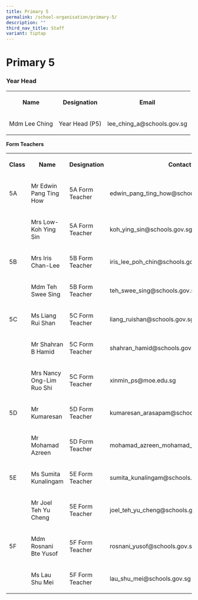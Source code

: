 ```yaml
---
title: Primary 5
permalink: /school-organisation/primary-5/
description: ""
third_nav_title: Staff
variant: tiptap
---
```

<h1><strong>Primary 5</strong></h1>
<h3>Year Head</h3>
<table style="minWidth: 75px">
<colgroup>
<col>
<col>
<col>
</colgroup>
<tbody>
<tr>
<th rowspan="1" colspan="1">
<p>Name</p>
</th>
<th rowspan="1" colspan="1">
<p>Designation</p>
</th>
<th rowspan="1" colspan="1">
<p>Email</p>
</th>
</tr>
<tr>
<td rowspan="1" colspan="1">
<p>Mdm Lee Ching</p>
</td>
<td rowspan="1" colspan="1">
<p>Year Head (P5)</p>
</td>
<td rowspan="1" colspan="1">
<p>lee_ching_a@schools.gov.sg</p>
</td>
</tr>
</tbody>
</table>
<p><strong>Form Teachers</strong>
</p>
<table style="minWidth: 100px">
<colgroup>
<col>
<col>
<col>
<col>
</colgroup>
<tbody>
<tr>
<th rowspan="1" colspan="1">
<p>Class</p>
</th>
<th rowspan="1" colspan="1">
<p>Name</p>
</th>
<th rowspan="1" colspan="1">
<p>Designation</p>
</th>
<th rowspan="1" colspan="1">
<p>Contact</p>
</th>
</tr>
<tr>
<td rowspan="1" colspan="1">
<p>5A</p>
</td>
<td rowspan="1" colspan="1">
<p>Mr Edwin Pang Ting How</p>
</td>
<td rowspan="1" colspan="1">
<p>5A Form Teacher</p>
</td>
<td rowspan="1" colspan="1">
<p>edwin_pang_ting_how@schools.gov.sg</p>
</td>
</tr>
<tr>
<td rowspan="1" colspan="1">
<p></p>
</td>
<td rowspan="1" colspan="1">
<p>Mrs Low-Koh Ying Sin</p>
</td>
<td rowspan="1" colspan="1">
<p>5A Form Teacher</p>
</td>
<td rowspan="1" colspan="1">
<p>koh_ying_sin@schools.gov.sg</p>
</td>
</tr>
<tr>
<td rowspan="1" colspan="1">
<p>5B</p>
</td>
<td rowspan="1" colspan="1">
<p>Mrs Iris Chan-Lee</p>
</td>
<td rowspan="1" colspan="1">
<p>5B Form Teacher</p>
</td>
<td rowspan="1" colspan="1">
<p>iris_lee_poh_chin@schools.gov.sg</p>
</td>
</tr>
<tr>
<td rowspan="1" colspan="1">
<p></p>
</td>
<td rowspan="1" colspan="1">
<p>Mdm Teh Swee Sing&nbsp;</p>
</td>
<td rowspan="1" colspan="1">
<p>5B Form Teacher</p>
</td>
<td rowspan="1" colspan="1">
<p>teh_swee_sing@schools.gov.sg</p>
</td>
</tr>
<tr>
<td rowspan="1" colspan="1">
<p>5C</p>
</td>
<td rowspan="1" colspan="1">
<p>Ms Liang Rui Shan</p>
</td>
<td rowspan="1" colspan="1">
<p>5C Form Teacher</p>
</td>
<td rowspan="1" colspan="1">
<p>liang_ruishan@schools.gov.sg</p>
</td>
</tr>
<tr>
<td rowspan="1" colspan="1">
<p></p>
</td>
<td rowspan="1" colspan="1">
<p>Mr Shahran B Hamid</p>
</td>
<td rowspan="1" colspan="1">
<p>5C Form Teacher</p>
</td>
<td rowspan="1" colspan="1">
<p>shahran_hamid@schools.gov.sg</p>
</td>
</tr>
<tr>
<td rowspan="1" colspan="1">
<p></p>
</td>
<td rowspan="1" colspan="1">
<p>Mrs Nancy Ong-Lim Ruo Shi</p>
</td>
<td rowspan="1" colspan="1">
<p>5C Form Teacher</p>
</td>
<td rowspan="1" colspan="1">
<p>xinmin_ps@moe.edu.sg</p>
</td>
</tr>
<tr>
<td rowspan="1" colspan="1">
<p>5D</p>
</td>
<td rowspan="1" colspan="1">
<p>Mr Kumaresan</p>
</td>
<td rowspan="1" colspan="1">
<p>5D Form Teacher</p>
</td>
<td rowspan="1" colspan="1">
<p>kumaresan_arasapam@schools.gov.sg</p>
</td>
</tr>
<tr>
<td rowspan="1" colspan="1">
<p></p>
</td>
<td rowspan="1" colspan="1">
<p>Mr Mohamad Azreen</p>
</td>
<td rowspan="1" colspan="1">
<p>5D Form Teacher</p>
</td>
<td rowspan="1" colspan="1">
<p>mohamad_azreen_mohamad_kus@schools.gov.sg</p>
</td>
</tr>
<tr>
<td rowspan="1" colspan="1">
<p>5E</p>
</td>
<td rowspan="1" colspan="1">
<p>Ms Sumita Kunalingam</p>
</td>
<td rowspan="1" colspan="1">
<p>5E Form Teacher</p>
</td>
<td rowspan="1" colspan="1">
<p>sumita_kunalingam@schools.gov.sg</p>
</td>
</tr>
<tr>
<td rowspan="1" colspan="1">
<p></p>
</td>
<td rowspan="1" colspan="1">
<p>Mr Joel Teh Yu Cheng&nbsp;</p>
</td>
<td rowspan="1" colspan="1">
<p>5E Form Teacher</p>
</td>
<td rowspan="1" colspan="1">
<p>joel_teh_yu_cheng@schools.gov.sg</p>
</td>
</tr>
<tr>
<td rowspan="1" colspan="1">
<p>5F</p>
</td>
<td rowspan="1" colspan="1">
<p>Mdm Rosnani&nbsp; Bte Yusof</p>
</td>
<td rowspan="1" colspan="1">
<p>5F Form Teacher</p>
</td>
<td rowspan="1" colspan="1">
<p>rosnani_yusof@schools.gov.sg</p>
</td>
</tr>
<tr>
<td rowspan="1" colspan="1">
<p></p>
</td>
<td rowspan="1" colspan="1">
<p>Ms Lau Shu Mei</p>
</td>
<td rowspan="1" colspan="1">
<p>5F Form Teacher</p>
</td>
<td rowspan="1" colspan="1">
<p>lau_shu_mei@schools.gov.sg</p>
</td>
</tr>
</tbody>
</table>
<p></p>
